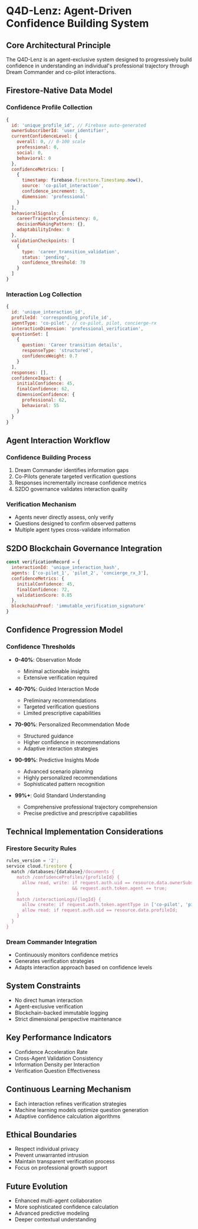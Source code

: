 # Q4D-Lenz: Agent-Driven Confidence Building System

## Core Architectural Principle
The Q4D-Lenz is an agent-exclusive system designed to progressively build confidence in understanding an individual's professional trajectory through Dream Commander and co-pilot interactions.

## Firestore-Native Data Model

### Confidence Profile Collection
```javascript
{
  id: 'unique_profile_id', // Firebase auto-generated
  ownerSubscriberId: 'user_identifier',
  currentConfidenceLevel: {
    overall: 0, // 0-100 scale
    professional: 0,
    social: 0,
    behavioral: 0
  },
  confidenceMetrics: [
    {
      timestamp: firebase.firestore.Timestamp.now(),
      source: 'co-pilot_interaction',
      confidence_increment: 5,
      dimension: 'professional'
    }
  ],
  behavioralSignals: {
    careerTrajectoryConsistency: 0,
    decisionMakingPattern: {},
    adaptabilityIndex: 0
  },
  validationCheckpoints: [
    {
      type: 'career_transition_validation',
      status: 'pending',
      confidence_threshold: 70
    }
  ]
}
```

### Interaction Log Collection
```javascript
{
  id: 'unique_interaction_id',
  profileId: 'corresponding_profile_id',
  agentType: 'co-pilot', // co-pilot, pilot, concierge-rx
  interactionDimension: 'professional_verification',
  questionSet: [
    {
      question: 'Career transition details',
      responseType: 'structured',
      confidenceWeight: 0.7
    }
  ],
  responses: [],
  confidenceImpact: {
    initialConfidence: 45,
    finalConfidence: 62,
    dimensionConfidence: {
      professional: 62,
      behavioral: 55
    }
  }
}
```

## Agent Interaction Workflow

### Confidence Building Process
1. Dream Commander identifies information gaps
2. Co-Pilots generate targeted verification questions
3. Responses incrementally increase confidence metrics
4. S2DO governance validates interaction quality

### Verification Mechanism
- Agents never directly assess, only verify
- Questions designed to confirm observed patterns
- Multiple agent types cross-validate information

## S2DO Blockchain Governance Integration

```javascript
const verificationRecord = {
  interactionId: 'unique_interaction_hash',
  agents: ['co-pilot_1', 'pilot_2', 'concierge_rx_3'],
  confidenceMetrics: {
    initialConfidence: 45,
    finalConfidence: 72,
    validationScore: 0.85
  },
  blockchainProof: 'immutable_verification_signature'
}
```

## Confidence Progression Model

### Confidence Thresholds
- **0-40%**: Observation Mode
  - Minimal actionable insights
  - Extensive verification required

- **40-70%**: Guided Interaction Mode
  - Preliminary recommendations
  - Targeted verification questions
  - Limited prescriptive capabilities

- **70-90%**: Personalized Recommendation Mode
  - Structured guidance
  - Higher confidence in recommendations
  - Adaptive interaction strategies

- **90-99%**: Predictive Insights Mode
  - Advanced scenario planning
  - Highly personalized recommendations
  - Sophisticated pattern recognition

- **99%+**: Gold Standard Understanding
  - Comprehensive professional trajectory comprehension
  - Precise predictive and prescriptive capabilities

## Technical Implementation Considerations

### Firestore Security Rules
```javascript
rules_version = '2';
service cloud.firestore {
  match /databases/{database}/documents {
    match /confidenceProfiles/{profileId} {
      allow read, write: if request.auth.uid == resource.data.ownerSubscriberId 
                         && request.auth.token.agent == true;
    }
    match /interactionLogs/{logId} {
      allow create: if request.auth.token.agentType in ['co-pilot', 'pilot', 'concierge-rx'];
      allow read: if request.auth.uid == resource.data.profileId;
    }
  }
}
```

### Dream Commander Integration
- Continuously monitors confidence metrics
- Generates verification strategies
- Adapts interaction approach based on confidence levels

## System Constraints
- No direct human interaction
- Agent-exclusive verification
- Blockchain-backed immutable logging
- Strict dimensional perspective maintenance

## Key Performance Indicators
- Confidence Acceleration Rate
- Cross-Agent Validation Consistency
- Information Density per Interaction
- Verification Question Effectiveness

## Continuous Learning Mechanism
- Each interaction refines verification strategies
- Machine learning models optimize question generation
- Adaptive confidence calculation algorithms

## Ethical Boundaries
- Respect individual privacy
- Prevent unwarranted intrusion
- Maintain transparent verification process
- Focus on professional growth support

## Future Evolution
- Enhanced multi-agent collaboration
- More sophisticated confidence calculation
- Advanced predictive modeling
- Deeper contextual understanding
